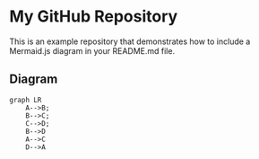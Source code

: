 

# My GitHub Repository

This is an example repository that demonstrates how to include a Mermaid.js diagram in your README.md file.

## Diagram

```mermaid
graph LR
    A-->B;
    B-->C;
    C-->D;
    B-->D
    A-->C
    D-->A
```
